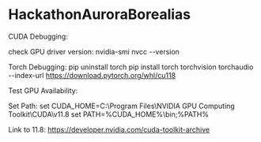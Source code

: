 # HackathonAuroraBorealias

CUDA Debugging:

check GPU driver version:
nvidia-smi
nvcc --version


Torch Debugging:
pip uninstall torch
pip install torch torchvision torchaudio --index-url https://download.pytorch.org/whl/cu118

Test GPU Availability:


Set Path:
set CUDA_HOME=C:\Program Files\NVIDIA GPU Computing Toolkit\CUDA\v11.8
set PATH=%CUDA_HOME%\bin;%PATH%

Link to 11.8: https://developer.nvidia.com/cuda-toolkit-archive
